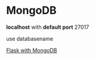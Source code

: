 # MongoDB

**localhost** with **default port** 27017

use databasename

[Flask with MongoDB](https://dev.to/paurakhsharma/flask-rest-api-part-1-using-mongodb-with-flask-3g7d)